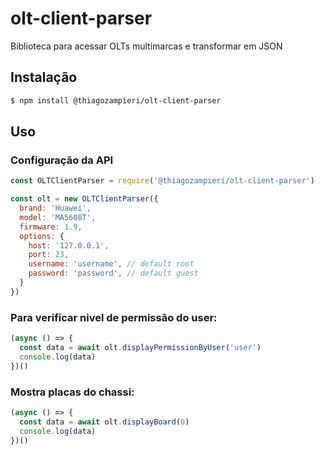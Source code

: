 # olt-client-parser

Biblioteca para acessar OLTs multimarcas e transformar em JSON

## Instalação

```bash
$ npm install @thiagozampieri/olt-client-parser
```

## Uso

### Configuração da API

```js
const OLTClientParser = require('@thiagozampieri/olt-client-parser')

const olt = new OLTClientParser({
  brand: 'Huawei',
  model: 'MA5608T',
  firmware: 1.9,
  options: {
    host: '127.0.0.1',
    port: 23,
    username: 'username', // default root
    password: 'password', // default guest
  }
})
```

### Para verificar nivel de permissão do user:

```js
(async () => {
  const data = await olt.displayPermissionByUser('user')
  console.log(data)
})()
```

### Mostra placas do chassi:

```js
(async () => {
  const data = await olt.displayBoard(0)
  console.log(data)  
})()
```
